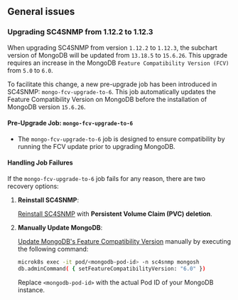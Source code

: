 ## General issues

### Upgrading SC4SNMP from 1.12.2 to 1.12.3

When upgrading SC4SNMP from version `1.12.2` to `1.12.3`, the subchart version of MongoDB will be updated from `13.18.5` to `15.6.26`. This upgrade requires an increase in the MongoDB `Feature Compatibility Version (FCV)` from `5.0` to `6.0`.

To facilitate this change, a new pre-upgrade job has been introduced in SC4SNMP: `mongo-fcv-upgrade-to-6`. This job automatically updates the Feature Compatibility Version on MongoDB before the installation of MongoDB version `15.6.26`.

#### Pre-Upgrade Job: `mongo-fcv-upgrade-to-6`

- The `mongo-fcv-upgrade-to-6` job is designed to ensure compatibility by running the FCV update prior to upgrading MongoDB.

#### Handling Job Failures

If the `mongo-fcv-upgrade-to-6` job fails for any reason, there are two recovery options:

1. **Reinstall SC4SNMP**:

    [Reinstall SC4SNMP](../../microk8s/sc4snmp-installation#restart-splunk-connect-for-snmp) with **Persistent Volume Claim (PVC) deletion**.

2. **Manually Update MongoDB**:

    [Update MongoDB's Feature Compatibility Version](https://www.mongodb.com/docs/manual/release-notes/6.0-upgrade-standalone/#upgrade-procedure) manually by executing the following command:
     ```bash
     microk8s exec -it pod/<mongodb-pod-id> -n sc4snmp mongosh
     db.adminCommand( { setFeatureCompatibilityVersion: "6.0" })
     ```

    Replace `<mongodb-pod-id>` with the actual Pod ID of your MongoDB instance.
